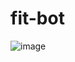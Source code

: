 # fit-bot

![image](https://github.com/punit121/fit-bot/assets/13787642/864fcd28-8f6d-492e-a693-a3063c5c7acf)
